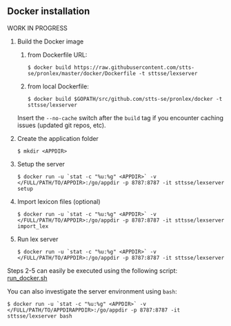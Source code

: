 ## Docker installation

WORK IN PROGRESS

1. Build the Docker image

    1. from Dockerfile URL:

        `$ docker build https://raw.githubusercontent.com/stts-se/pronlex/master/docker/Dockerfile -t sttsse/lexserver`   

    2. from local Dockerfile:

        `$ docker build $GOPATH/src/github.com/stts-se/pronlex/docker -t sttsse/lexserver`

    Insert the `--no-cache` switch after the `build` tag if you encounter caching issues (updated git repos, etc).


2. Create the application folder

   `$ mkdir <APPDIR>`


3. Setup the server 

   ``$ docker run -u `stat -c "%u:%g" <APPDIR>` -v </FULL/PATH/TO/APPDIR>:/go/appdir -p 8787:8787 -it sttsse/lexserver setup``


4. Import lexicon files (optional)

   ``$ docker run -u `stat -c "%u:%g" <APPDIR>` -v </FULL/PATH/TO/APPDIR>:/go/appdir -p 8787:8787 -it sttsse/lexserver import_lex``


5. Run lex server

   ``$ docker run -u `stat -c "%u:%g" <APPDIR>` -v </FULL/PATH/TO/APPDIR>:/go/appdir -p 8787:8787 -it sttsse/lexserver``


Steps 2-5 can easily be executed using the following script:   
[run_docker.sh](https://raw.githubusercontent.com/stts-se/pronlex/master/docker/run_docker.sh)


You can also investigate the server environment using `bash`:

``$ docker run -u `stat -c "%u:%g" <APPDIR>` -v </FULL/PATH/TO/APPDIRAPPDIR>:/go/appdir -p 8787:8787 -it sttsse/lexserver bash``

